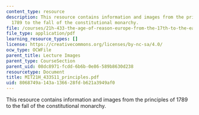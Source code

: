 ```yaml
---
content_type: resource
description: This resource contains information and images from the principles of
  1789 to the fall of the constitutional monarchy.
file: /courses/21h-433-the-age-of-reason-europe-from-the-17th-to-the-early-19th-centuries-spring-2011/8068749a143a136628fdb621a3949af0_MIT21H_433S11_principles.pdf
file_type: application/pdf
learning_resource_types: []
license: https://creativecommons.org/licenses/by-nc-sa/4.0/
ocw_type: OCWFile
parent_title: Lecture Images
parent_type: CourseSection
parent_uid: 08dc8971-fcdd-6b6b-0e86-589b8630d238
resourcetype: Document
title: MIT21H_433S11_principles.pdf
uid: 8068749a-143a-1366-28fd-b621a3949af0
---
```

This resource contains information and images from the principles of 1789 to the fall of the constitutional monarchy.